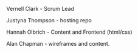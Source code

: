 Vernell Clark - Scrum Lead

Justyna Thompson - hosting repo

Hannah Olbrich - Content and Frontend (html/css)

Alan Chapman - wireframes and content.
